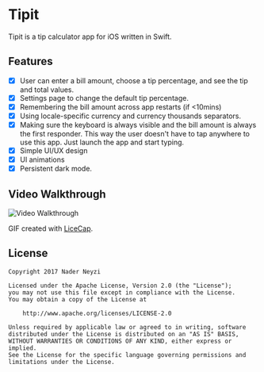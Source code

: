 # Tipit

Tipit is a tip calculator app for iOS written in Swift.

## Features

- [x] User can enter a bill amount, choose a tip percentage, and see the tip and total values.
- [x] Settings page to change the default tip percentage.
- [x] Remembering the bill amount across app restarts (if <10mins)
- [x] Using locale-specific currency and currency thousands separators.
- [x] Making sure the keyboard is always visible and the bill amount is always the first responder. This way the user doesn't have to tap anywhere to use this app. Just launch the app and start typing.
- [x] Simple UI/UX design
- [x] UI animations
- [x] Persistent dark mode.

## Video Walkthrough 

<img src='http://i.imgur.com/ygJq60y.gif' title='Video Walkthrough' width='' alt='Video Walkthrough' />

GIF created with [LiceCap](http://www.cockos.com/licecap/).

## License

    Copyright 2017 Nader Neyzi

    Licensed under the Apache License, Version 2.0 (the "License");
    you may not use this file except in compliance with the License.
    You may obtain a copy of the License at

        http://www.apache.org/licenses/LICENSE-2.0

    Unless required by applicable law or agreed to in writing, software
    distributed under the License is distributed on an "AS IS" BASIS,
    WITHOUT WARRANTIES OR CONDITIONS OF ANY KIND, either express or implied.
    See the License for the specific language governing permissions and
    limitations under the License.

